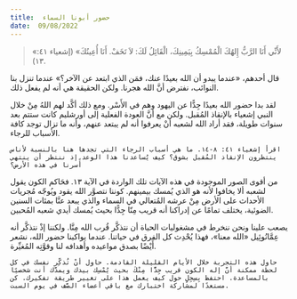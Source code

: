 ```yaml
---
title:  حضور أبونا السماء
date:  09/08/2022
---
```


> <p></p>
> «لأَنِّي أَنَا الرَّبُّ إِلهُكَ الْمُمْسِكُ بِيَمِينِكَ، الْقَائِلُ لَكَ: لاَ تَخَفْ. أَنَا أُعِينُكَ» (إشعياء ٤١: ١٣).

قال أحدهم، «عندما يبدو أن الله بعيدًا عنك، فمَن الذي ابتعد عن الآخر؟» عندما تنزل بنا النوائب، نفترض أنَّ الله هجرنا. ولكن الحقيقة هي أنه لم يفعل ذلك.

لقد بدا حضور الله بعيدًا جِدًّا عن اليهود وهم في الأَسْر. ومع ذلك أكَّد لهم اللهُ مِنْ خلال النبي إشعياء بالإنقاذ المُقبل. ولكن مع أنَّ العودة الفعلية إلى أورشليم كانت ستتم بعد سنوات طويلة، فقد أراد الله لشعبه أنْ يعرفوا أنه لم يبتعد عنهم، وأنه ما تزال توجد كافة الأسباب للرجاء.

`اقرأ إشعياء ٤١: ٨-١٤. ما هي أسباب الرجاء التي تجدها هنا بالنسبة لأناس ينتظرون الإنقاذ المُقبل بشوق؟ كيف يُساعدنا هذا الوعد إذ ننتظر أن ينتهي أًسرنا في هذه الأرض؟`

من أقوى الصور الموجودة في هذه الآيات تلك الواردة في الآية ١٣. فحَاكم الكون يقول لشعبه ألا يخافوا لأنه هو الذي يُمسك بيمينهم. كوننا نتصوَّر الله يقود ويُوجّه مُجريات الأحداث على الأرض مِنْ عرشه المُتعالي في السماء والذي يبعد عنَّا بمئات السنين الضوئية، يختلف تمامًا عن إدراكنا أنه قريب مِنّا جِدًّا بحيث يُمسك أيدي شعبه المُحبين.

يصعب علينا ونحن ننخرط في مشغوليات الحياة أن نتذكَّر قُرب الله مِنَّا. ولكننا إذْ نتذكَّر أنه عِمَّانُوئِيل «الله معنا»، فهذا يُحْدِث كل الفرق في حياتنا. عندما يواكبنا حضور الله، نشعر أَيْضًا بصدق مواعيده وأهدافه لنا وقوَّتِه المُغيِّرة.

`حاول هذه التجربة خلال الأيام القليلة القادمة. حاول أنْ تُذكِّر نفسك في كل لحظة ممكنة أنَّ إله الكون قريب جِدًّا مِنْكَ بحيث يُمْسِك بيدك ويمدَّك أنت شخصيًا بالمساعدة. احتفظ بِسِجِلٍ حول كيف يعمل هذا على تغيير طريقة تفكيرك. كن مستعدًا لمشاركة اختبارك مع باقي أعضاء الصَّف في يوم السبت.`